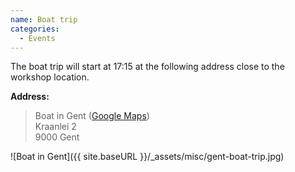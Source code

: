 ```yaml
---
name: Boat trip
categories:
  - Events
---
```


The boat trip will start at 17:15 at the following address close to the
workshop location.

**Address:**
> Boat in Gent ([Google Maps](https://maps.app.goo.gl/vYWvgAkUFVfXe5wy7))\
> Kraanlei 2\
> 9000 Gent

![Boat in Gent]({{ site.baseURL }}/_assets/misc/gent-boat-trip.jpg)
